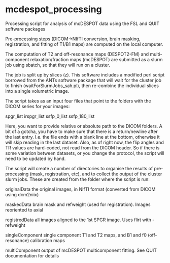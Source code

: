# mcdespot_processing
Processing script for analysis of mcDESPOT data using the FSL and QUIT software
packages

Pre-processing steps (DICOM->NIfTI conversion, brain masking, registration, and
fitting of T1/B1 maps) are computed on the local computer. 

The computation of T2 and off-resonance maps (DESPOT2-FM) and multi-component
relaxation/fraction maps (mcDESPOT) are submitted as a slurm job using sbatch,
so that they will run on a cluster.

The job is split up by slices (z). This software includes a modified perl
script borrowed from the ANTs software package that will wait for the cluster
job to finish (waitForSlurmJobs_sah.pl), then re-combine the individual slices
into a single volumetric image.

The script takes as an input four files that point to the folders with the DICOM
series for your images:

spgr_list
irspgr_list
ssfp_0_list
ssfp_180_list

Here, you want to provide relative or absolute path to the DICOM folders. A bit
of a gotcha, you have to make sure that there is a return/newline after the last
entry. I.e. the file ends with a blank line at the bottom, otherwise it will
skip reading in the last dataset. Also, as of right now, the flip angles and TR
values are hard-coded, not read from the DICOM header. So if there is some
variation between datasets, or you change the protocol, the script will need to
be updated by hand.

The script will create a number of directories to organise the results of
pre-processing (mask, registration, etc), and to collect the output of the
cluster slurm jobs. These are created from the folder where the script is run:

originalData
  the original images, in NIfTI format (converted from DICOM using dcm2niix)
  
maskedData
  brain mask and refweight (used for registration). Images reoriented to axial
  
registredData
  all images aligned to the 1st SPGR image. Uses flirt with -refweight

singleComponent
  single component T1 and T2 maps, and B1 and f0 (off-resonance) calibration maps
  
multiComponent
  output of mcDESPOT multicomponent fitting. See QUIT documentation for details
